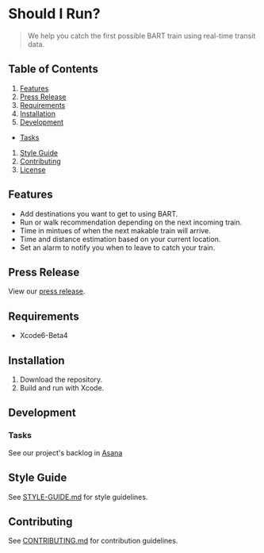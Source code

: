 # Should I Run?

> We help you catch the first possible BART train using real-time transit data.

## Table of Contents

1. [Features](#features)
1. [Press Release](#press-release)
1. [Requirements](#requirements)
1. [Installation](#installation)
1. [Development](#development)
  * [Tasks](#tasks)
1. [Style Guide](#style-guide)
1. [Contributing](#contributing)
1. [License](#license)

## Features
* Add destinations you want to get to using BART.
* Run or walk recommendation depending on the next incoming train.
* Time in mintues of when the next makable train will arrive.
* Time and distance estimation based on your current location.
* Set an alarm to notify you when to leave to catch your train.

## Press Release

View our [press release](PRESS-RELEASE.md).

## Requirements

- Xcode6-Beta4

## Installation

1. Download the repository.
2. Build and run with Xcode.

## Development

### Tasks

See our project's backlog in [Asana](https://app.asana.com/0/14550568166029/14550568166029)

## Style Guide

See [STYLE-GUIDE.md](CONTRIBUTING.md) for style guidelines.

## Contributing

See [CONTRIBUTING.md](CONTRIBUTING.md) for contribution guidelines.
